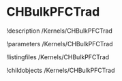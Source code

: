 <!-- MOOSE Documentation Stub: Remove this when content is added. -->

# CHBulkPFCTrad
!description /Kernels/CHBulkPFCTrad

!parameters /Kernels/CHBulkPFCTrad

!listingfiles /Kernels/CHBulkPFCTrad

!childobjects /Kernels/CHBulkPFCTrad
